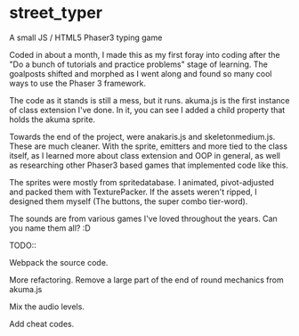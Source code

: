 # street_typer
A small JS / HTML5 Phaser3 typing game

Coded in about a month, I made this as my first foray into coding after the "Do a bunch of tutorials and practice problems" stage of learning. The goalposts shifted and morphed as I went along and found so many cool ways to use the Phaser 3 framework.

The code as it stands is still a mess, but it runs. akuma.js is the first instance of class extension I've done. In it, you can see I added a child property that holds the akuma sprite.

Towards the end of the project, were anakaris.js and skeletonmedium.js. These are much cleaner. With the sprite, emitters and more tied to the class itself, as I learned more about class extension and OOP in general, as well as researching other Phaser3 based games that implemented code like this.

The sprites were mostly from spritedatabase. I animated, pivot-adjusted and packed them with TexturePacker. If the assets weren't ripped, I designed them myself (The buttons, the super combo tier-word).

The sounds are from various games I've loved throughout the years. Can you name them all? :D

TODO::

Webpack the source code.

More refactoring. Remove a large part of the end of round mechanics from akuma.js

Mix the audio levels.

Add cheat codes.
